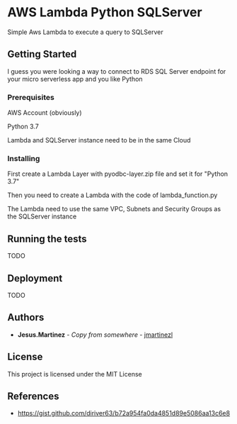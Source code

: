 # AWS Lambda Python SQLServer

Simple Aws Lambda to execute a query to SQLServer

## Getting Started

I guess you were looking a way to connect to RDS SQL Server endpoint for your micro serverless app and you like Python

### Prerequisites

AWS Account (obviously)

Python 3.7

Lambda and SQLServer instance need to be in the same Cloud

### Installing

First create a Lambda Layer with pyodbc-layer.zip file and set it for "Python 3.7"

Then you need to create a Lambda with the code of lambda_function.py

The Lambda need to use the same VPC, Subnets and Security Groups as the SQLServer instance 

## Running the tests

TODO

## Deployment

TODO

## Authors

* **Jesus.Martinez** - *Copy from somewhere* - [jmartinezl](https://github.com/jmartinezl)

## License

This project is licensed under the MIT License

## References

* https://gist.github.com/diriver63/b72a954fa0da4851d89e5086aa13c6e8